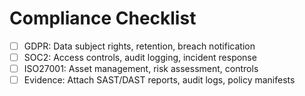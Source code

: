 # Compliance Checklist

- [ ] GDPR: Data subject rights, retention, breach notification
- [ ] SOC2: Access controls, audit logging, incident response
- [ ] ISO27001: Asset management, risk assessment, controls
- [ ] Evidence: Attach SAST/DAST reports, audit logs, policy manifests

